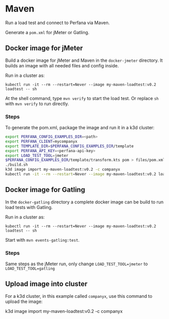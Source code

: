 # Maven

Run a load test and connect to Perfana via Maven.

Generate a `pom.xml` for jMeter or Gatling.

## Docker image for jMeter

Build a docker image for jMeter and Maven in the `docker-jmeter` directory.
It builds an image with all needed files and config inside.

Run in a cluster as:

    kubectl run -it --rm --restart=Never --image my-maven-loadtest:v0.2 loadtest -- sh
    
At the shell command, type `mvn verify` to start the load test.
Or replace `sh` with `mvn verify` to run directly.

### Steps

To generate the pom.xml, package the image and run it in a k3d cluster:

```sh
export PERFANA_CONFIG_EXAMPLES_DIR=<path>
export PERFANA_CLIENT=mycompanyx
export TEMPLATE_DIR=$PERFANA_CONFIG_EXAMPLES_DIR/template
export PERFANA_API_KEY=<perfana-api-key>
export LOAD_TEST_TOOL=jmeter
$PERFANA_CONFIG_EXAMPLES_DIR/template/transform.kts pom > files/pom.xml
./build.sh
k3d image import my-maven-loadtest:v0.2 -c companyx
kubectl run -it --rm --restart=Never --image my-maven-loadtest:v0.2 loadtest -- mvn verify
```

## Docker image for Gatling

In the `docker-gatling` directory a complete docker image can be build to run load tests with
Gatling.

Run in a cluster as:

    kubectl run -it --rm --restart=Never --image my-maven-loadtest:v0.2 loadtest -- sh

Start with `mvn events-gatling:test`.

### Steps

Same steps as the jMeter run, only change `LOAD_TEST_TOOL=jmeter` to `LOAD_TEST_TOOL=gatling`

## Upload image into cluster

For a k3d cluster, in this example called `companyx`, use this command to upload the image:

   k3d image import my-maven-loadtest:v0.2 -c companyx
